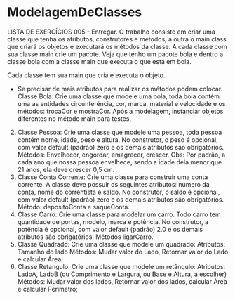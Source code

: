 # ModelagemDeClasses
LISTA DE EXERCÍCIOS 005 - Entregar.
O trabalho consiste em criar uma classe que tenha os atributos, construtores e métodos, a outra o main class que criará os objetos e executará os métodos da classe.
A cada classe com sua classe main crie um pacote.
Veja que tenho um pacote bola e dentro a classe bola com a classe main que executa o que está em bola.

Cada classe tem sua main que cria e executa o objeto.
- Se precisar de mais atributos para realizar os métodos podem colocar.
  Classe Bola: Crie uma classe que modele uma bola, toda bola contém uma as entidades circunferência, cor, marca, material e velocidade e os métodos: trocaCor e mostraCor. Após a modelagem, instanciar objetos diferentes no método main para testes.
2. Classe Pessoa: Crie uma classe que modele uma pessoa, toda pessoa contém nome, idade, peso e altura. No construtor, o peso é opcional, com valor default (padrão) zero e os demais atributos são obrigatórios.
   Métodos: Envelhecer, engordar, emagrecer, crescer. Obs: Por padrão, a cada ano que nossa pessoa envelhece, sendo a idade dela menor que 21 anos, ela deve crescer 0,5 cm.
3. Classe Conta Corrente: Crie uma classe para construir uma conta corrente. A classe deve possuir os seguintes atributos: número da conta, nome do correntista e saldo. No construtor, o saldo é opcional, com valor default (padrão) zero e os demais atributos são obrigatórios.
   Método: depositoConta e saqueConta.
4. Classe Carro: Crie uma classe para modelar um carro. Todo carro tem quantidade de portas, modelo, marca e potência. No construtor, a potência é opcional, com valor default (padrão) 2.0 e os demais atributos são obrigatórios.
   Métodos ligarCarro.
5. Classe Quadrado: Crie uma classe que modele um quadrado:
   Atributos: Tamanho do lado
   Métodos: Mudar valor do Lado, Retornar valor do Lado e calcular Área;
6. Classe Retangulo: Crie uma classe que modele um retângulo:
   Atributos: LadoA, LadoB (ou Comprimento e Largura, ou Base e Altura, a escolher)
   Métodos: Mudar valor dos lados, Retornar valor dos lados, calcular Área e calcular Perímetro;
